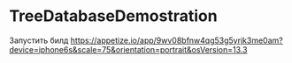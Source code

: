 # TreeDatabaseDemostration

Запустить билд https://appetize.io/app/9wv08bfnw4qg53g5yrjk3me0am?device=iphone6s&scale=75&orientation=portrait&osVersion=13.3
